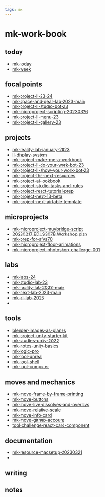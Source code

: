 ```yaml
---
tags: mk
---
```


mk-work-book
===

today
---
- [mk-today](/OCuUBxlkSVS9tjprm7M1Uw)
- [mk-week](/N4955dHETSK0HIU6MGP0Kw)

focal points
---

- [mk-project-ll-23-24](/QGj55GXiRwCYHYH99TKGsA)
- [mk-space-and-gear-lab-2023-main](/8buRUq5mQCuQqxOR9E-K6g)
- [mk-project-ll-studio-bot-23](/WaxzlixRRomUG9ZZMnGwNw)
- [mk-microproject-scripting-20230326](/XQjaZnVwRA-2105a4dWiTg)
- [mk-project-ll-menu-23](/yKja1-RYRzyzqd6f_iaMUw)
- [mk-project-ll-gallery-23](/SH1aer_nTmC4xoP83sb3mA)



projects
---
- [mk-reality-lab-january-2023](/Ka3BsxpxQZ6OxLnY37qEGw)
- [ll-display-system](/kR0wvaghSASDw6_RmfN2kA)
- [mk-project-make-me-a-workbook](/TjrT_yi-S8mHJwhhN678IA)
- [mk-project-ll-do-your-work-bot-23](/5nHNH5jeTxaNB_L7K4oq6Q)
- [mk-project-ll-show-your-work-bot-23](/V9nbrZ8YTF2qmE3IiPOfeQ)
- [mk-project-the-next-resources](/jYlDRbm1TcuEdTzPG-obLw)
- [mk-project-ai-lookbook](/SfD7M4qwSIq4a3Ac7mBOhw)
- [mk-project-studio-tasks-and-rules](/xByCALhHT3WNCFgfzCz6wg)
- [mk-project-react-tutorial-prep](/QXWyXPO6QFGxbzUTRamSvw)
- [mk-project-next-13-beta](/-Ypr7r8TTjGg9a4TmATbaw)
- [mk-project-next-airtable-template](/VWbgN-QuTcimBX3oRIG1gQ)

microprojects
---

- [mk-microproject-muybridge-script](/jCQ4LP1dT0KDoECAD3f9LA)
- [20230217 EDUS307B Workshop plan](/PoKM8cYNSDyOCioB_nIQ-g)
- [mk-prep-for-afvs70](/7dGWufKuQ067jVD_McpNsw)
- [mk-microproject-floor-animations](/g6a11W-rTdKdld0mKP_Hlw)
- [mk-microproject-photoshop-challenge-001](/wF9a7ryPRiePvY7DgxovNg)


labs
---
- [mk-labs-24](/gUlWnEjNQi65qLj1Z4OdUQ)
- [mk-studio-lab-23](/2msBzIOxQOSCfRxof1oJiQ)
- [mk-reality-lab-2023-main](/Ka3BsxpxQZ6OxLnY37qEGw)
- [mk-next-lab-2023-main](/SUnU2yGaT7OpmeDAd8y5qQ)
- [mk-ai-lab-2023](/ttnCLFayTgup31j0b5TaJA)
- 



tools
---
- [blender-images-as-planes](/JmWCwLIhRYWnMGOYD-Mw5g)
- [mk-project-unity-starter-kit](/cJEbGtqrTfC5eEShwEKFHg)
- [mk-studies-unity-2022](/h-67jlQ9TMq0v_VJ61hi4g)
- [mk-notes-unity-basics](/ymkGk7D-QqyjWUZuZ0-_BQ)
- [mk-logic-pro](/WzkxzKU1RTOr8YLR2ulG3Q)
- [mk-tool-unreal](/gSvCHupCS_aZQzBFlOuqHg)
- [mk-tool-shell](/ZWzc1wVfQnGZLzwNyqISIA)
- [mk-tool-computer](/3jn85IEBTnG3w56vn1GZrA)


moves and mechanics
---
- [mk-move-frame-by-frame-printing](/2_cXM5l-T-Wygcc2OzHBHA)
- [mk-move-buttons](/jbsAzt4jRBuVDyrGAAu_qw)
- [mk-move-live-dissolves-and-overlays](/6NzLNPSyTdKPMdW62JAabQ)
- [mk-move-relative-scale](/p16WcKGZT2mq-XaskN9eSw)
- [mk-move-info-card](/9BMYCviZTt6KGLJLrLcHCg)
- [mk-move-github-account](/kalHyB6BTXSOcNS46bEUIw)
- [tool-challenge-react-card-component](/RSW1Z2z6Syini9JzPcNnSQ)


documentation
---
- [mk-resource-macsetup-20230321](/DBkNG0YVRj6oHcPGFB7ojA)
- 

writing
---

notes
---